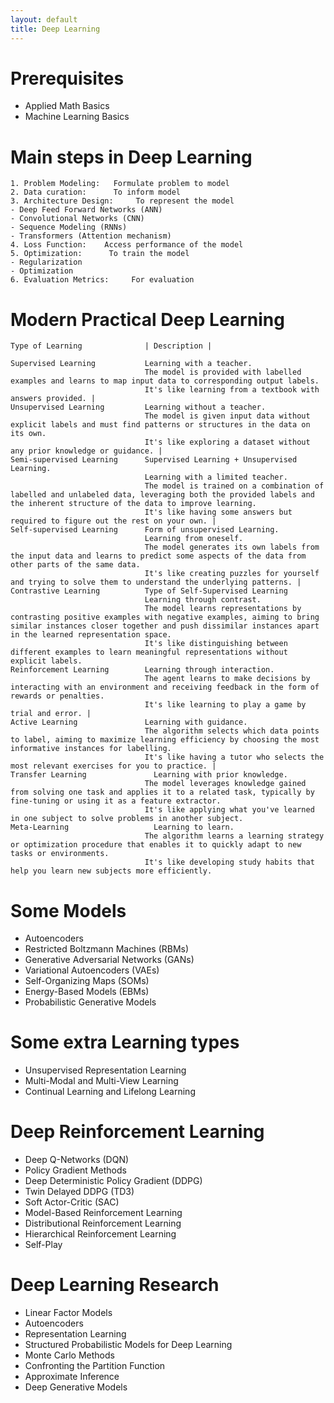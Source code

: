```yaml
---
layout: default
title: Deep Learning
---
```

# Prerequisites
- Applied Math Basics
- Machine Learning Basics

# Main steps in Deep Learning 
```
1. Problem Modeling:   Formulate problem to model
2. Data curation:      To inform model
3. Architecture Design:     To represent the model
- Deep Feed Forward Networks (ANN)
- Convolutional Networks (CNN)
- Sequence Modeling (RNNs)
- Transformers (Attention mechanism)
4. Loss Function:    Access performance of the model
5. Optimization:      To train the model
- Regularization
- Optimization
6. Evaluation Metrics:     For evaluation
```

# Modern Practical Deep Learning
```
Type of Learning              | Description |

Supervised Learning           Learning with a teacher.
                              The model is provided with labelled examples and learns to map input data to corresponding output labels.
                              It's like learning from a textbook with answers provided. |
Unsupervised Learning         Learning without a teacher.
                              The model is given input data without explicit labels and must find patterns or structures in the data on its own.
                              It's like exploring a dataset without any prior knowledge or guidance. |
Semi-supervised Learning      Supervised Learning + Unsupervised Learning.
                              Learning with a limited teacher.
                              The model is trained on a combination of labelled and unlabeled data, leveraging both the provided labels and the inherent structure of the data to improve learning.
                              It's like having some answers but required to figure out the rest on your own. |
Self-supervised Learning      Form of unsupervised Learning.
                              Learning from oneself.
                              The model generates its own labels from the input data and learns to predict some aspects of the data from other parts of the same data.
                              It's like creating puzzles for yourself and trying to solve them to understand the underlying patterns. |
Contrastive Learning          Type of Self-Supervised Learning
                              Learning through contrast.
                              The model learns representations by contrasting positive examples with negative examples, aiming to bring similar instances closer together and push dissimilar instances apart in the learned representation space.
                              It's like distinguishing between different examples to learn meaningful representations without explicit labels.
Reinforcement Learning        Learning through interaction.
                              The agent learns to make decisions by interacting with an environment and receiving feedback in the form of rewards or penalties.
                              It's like learning to play a game by trial and error. |
Active Learning               Learning with guidance.
                              The algorithm selects which data points to label, aiming to maximize learning efficiency by choosing the most informative instances for labelling.
                              It's like having a tutor who selects the most relevant exercises for you to practice. |
Transfer Learning	            Learning with prior knowledge.
                              The model leverages knowledge gained from solving one task and applies it to a related task, typically by fine-tuning or using it as a feature extractor.
                              It's like applying what you've learned in one subject to solve problems in another subject.
Meta-Learning	                Learning to learn.
                              The algorithm learns a learning strategy or optimization procedure that enables it to quickly adapt to new tasks or environments.
                              It's like developing study habits that help you learn new subjects more efficiently.
````



# Some Models
- Autoencoders
- Restricted Boltzmann Machines (RBMs)
- Generative Adversarial Networks (GANs)
- Variational Autoencoders (VAEs)
- Self-Organizing Maps (SOMs)
- Energy-Based Models (EBMs)
- Probabilistic Generative Models

# Some extra Learning types
- Unsupervised Representation Learning
- Multi-Modal and Multi-View Learning
- Continual Learning and Lifelong Learning

# Deep Reinforcement Learning
- Deep Q-Networks (DQN)
- Policy Gradient Methods
- Deep Deterministic Policy Gradient (DDPG)
- Twin Delayed DDPG (TD3)
- Soft Actor-Critic (SAC)
- Model-Based Reinforcement Learning
- Distributional Reinforcement Learning
- Hierarchical Reinforcement Learning
- Self-Play

#  Deep Learning Research
- Linear Factor Models
- Autoencoders
- Representation Learning
- Structured Probabilistic Models for Deep Learning
- Monte Carlo Methods
- Confronting the Partition Function
- Approximate Inference
- Deep Generative Models


